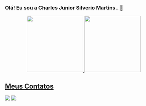 ### Olá! Eu sou a Charles Junior Silverio Martins.. 👋

<div align="center">
  <a href="https://github.com/charlesj4">
  <img height="180em" src="https://github-readme-stats.vercel.app/api?username=charlesj4&show_icons=true&theme=dracula&include_all_commits=true&count_private=true"/>
  <img height="180em" src="https://github-readme-stats.vercel.app/api/top-langs/?username=charlesj4&layout=compact&langs_count=7&theme=dracula"/>
</div>
  
  ## Meus Contatos
 
<div> 
  <a href = "mailto:contatocharlesj@rcconsultoriatelecom.com.br"><img src="https://img.shields.io/badge/-Gmail-%23333?style=for-the-badge&logo=gmail&logoColor=white" target="_blank"></a>
  <a href="https://www.linkedin.com/in/charlesj" target="_blank"><img src="https://img.shields.io/badge/-LinkedIn-%230077B5?style=for-the-badge&logo=linkedin&logoColor=white" target="_blank"></a>
</div>

